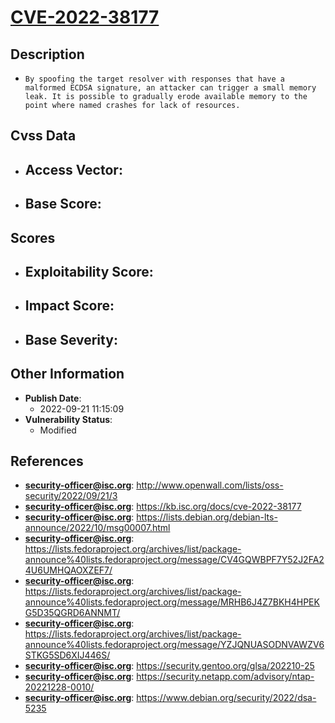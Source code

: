 
# [CVE-2022-38177](http://www.openwall.com/lists/oss-security/2022/09/21/3)

## Description

- `By spoofing the target resolver with responses that have a malformed ECDSA signature, an attacker can trigger a small memory leak. It is possible to gradually erode available memory to the point where named crashes for lack of resources.`

## Cvss Data

- **Access Vector**:
  - 
- **Base Score**:
  - 

## Scores

- **Exploitability Score**:
  - 
- **Impact Score**:
  - 
- **Base Severity**:
  - 

## Other Information

- **Publish Date**:
  - 2022-09-21 11:15:09
- **Vulnerability Status**:
  - Modified

## References

- **security-officer@isc.org**: http://www.openwall.com/lists/oss-security/2022/09/21/3
- **security-officer@isc.org**: https://kb.isc.org/docs/cve-2022-38177
- **security-officer@isc.org**: https://lists.debian.org/debian-lts-announce/2022/10/msg00007.html
- **security-officer@isc.org**: https://lists.fedoraproject.org/archives/list/package-announce%40lists.fedoraproject.org/message/CV4GQWBPF7Y52J2FA24U6UMHQAOXZEF7/
- **security-officer@isc.org**: https://lists.fedoraproject.org/archives/list/package-announce%40lists.fedoraproject.org/message/MRHB6J4Z7BKH4HPEKG5D35QGRD6ANNMT/
- **security-officer@isc.org**: https://lists.fedoraproject.org/archives/list/package-announce%40lists.fedoraproject.org/message/YZJQNUASODNVAWZV6STKG5SD6XIJ446S/
- **security-officer@isc.org**: https://security.gentoo.org/glsa/202210-25
- **security-officer@isc.org**: https://security.netapp.com/advisory/ntap-20221228-0010/
- **security-officer@isc.org**: https://www.debian.org/security/2022/dsa-5235
